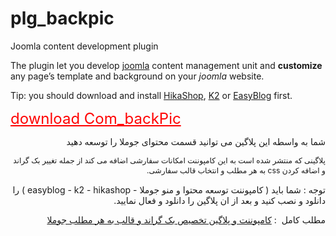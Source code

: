 # plg_backpic
Joomla content development plugin
<p class="p1" dir="ltr"><span class="s1">The plugin let you develop <a href="https://www.joomla.org/" rel="alternate">joomla</a> content management unit and <strong>customize</strong> any page’s template and background on your <em>joomla</em> website.</span></p>
<p class="p1" dir="ltr"><span class="s1">Tip: you should download and install <a href="http://hikashop.com/" rel="alternate">HikaShop</a>, <a href="http://www.joomlaworks.net/extensions/free/k2" rel="alternate">K2</a> or <a href="http://stackideas.com/easyblog" rel="alternate">EasyBlog</a> first.</span></p>
<p class="p1" dir="ltr"><span style="color: #ff0000; font-size: 18pt;"><a style="color: #ff0000;" href="https://github.com/shahryarjb/com_backpic" rel="alternate">download Com_backPic</a></span></p>
<p class="p1" dir="rtl"><span class="s1">شما به واسطه این پلاگین می توانید قسمت محتوای جوملا را توسعه دهید</span></p>
<p class="p1" dir="rtl"><span style="font-size: 12.16px; line-height: 1.3em;">پلاگینی که منتشر شده است به این کامپوننت امکانات سفارشی اضافه می کند از جمله تغییر بک گراند و اضافه کردن css به هر مطلب و انتخاب قالب سفارشی.</span></p>
<p dir="rtl">توجه : شما باید ( کامپوننت توسعه محتوا و منو جوملا - easyblog - k2 - hikashop ) را دانلود و نصب کنید و بعد از ان پلاگین را دانلود و فعال نمایید.</p>
<p dir="rtl">مطلب کامل  : <a href="https://trangell.com/blog/56-%DA%A9%D8%A7%D9%85%D9%BE%D9%88%D9%86%D9%86%D8%AA-%D9%88-%D9%BE%D9%84%D8%A7%DA%AF%DB%8C%D9%86-%D8%AA%D8%AE%D8%B5%DB%8C%D8%B5-%D8%A8%DA%A9-%DA%AF%D8%B1%D8%A7%D9%86%D8%AF-%D8%A8%D9%87-%D9%87%D8%B1-%D9%85%D8%B7%D9%84%D8%A8-%D8%AC%D9%88%D9%85%D9%84%D8%A7">کامپوننت و پلاگین تخصیص بک گراند و قالب به هر مطلب جوملا</a> </p>
